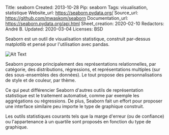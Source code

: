 Title: seaborn
Created: 2013-10-28
Pip: seaborn
Tags: visualisation, statistique
Website_url: https://seaborn.pydata.org/
Source_url: https://github.com/mwaskom/seaborn
Documentation_url: https://seaborn.pydata.org/api.html
Sheet_creation: 2020-02-10
Redactors: André B.
Updated: 2020-03-04
Licenses: BSD



Seaborn est un outil de visualisation statistique, construit par-dessus matplotlib et pensé pour l'utilisation avec pandas.

![Alt Text]({static}/res/seaborn.png)

Seaborn propose principalement des représentations relationnelles, par catégorie, des distributions, régressions, et représentations multiples (sur des sous-ensembles des données). Le tout propose des personnalisations de style et de couleur, par thème.

Ce qui peut différencier Seaborn d'autres outils de représentation statistique est le traitement automatisé, comme par exemple les aggrégations ou régressions. De plus, Seaborn fait un effort pour proposer une interface similaire peu importe le type de graphique construit.

Les outils statistiques courants tels que la marge d'erreur (ou de confiance) ou l'appartenance à un quartile sont proposés en fonction du type de graphique.
